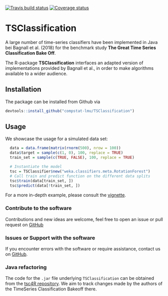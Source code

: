 [![Travis build status](https://travis-ci.org/compstat-lmu/TSClassification.svg?branch=master)](https://travis-ci.org/compstat-lmu/TSClassification)
[![Coverage status](https://codecov.io/gh/compstat-lmu/TSClassification/branch/master/graph/badge.svg)](https://codecov.io/github/compstat-lmu/TSClassification?branch=master)

# TSClassification

A large number of time-series classifiers have been implemented in
Java bei Bagnall et al. (2018) for the benchmark study **The Great Time Series Classification Bake Off**.

The R-package **TSClassification** interfaces an adapted version of implementations provided by Bagnall et al., 
in order to make algorithms available to a wider audience.


## Installation

The package can be installed from Github via

```r
devtools::install_github("compstat-lmu/TSClassification")
```

## Usage

We showcase the usage for a simulated data set:
```r
  data = data.frame(matrix(rnorm(500), nrow = 100))
  data$target = sample(c(1, 0), 100, replace = TRUE)
  train_set = sample(c(TRUE, FALSE), 100, replace = TRUE)
```

```r
  # Instantiate the model
  tsc = TSClassifier$new("weka.classifiers.meta.RotationForest")
  # Call train and predict function on the different data splits
  tsc$train(data[train_set, ])
  tsc$predict(data[!train_set, ])
```
For a more in-depth example, please consult the 
[vignette](https://github.com/compstat-lmu/TSClassification/blob/master/vignettes/tsc_vignette.Rmd).

### Contribute to the software

Contributions and new ideas are welcome, feel free to open an issue or pull request on [GitHub](https://github.com/compstat-lmu/TSClassification)

### Issues or Support with the software

If you encounter errors with the software or require assistance, contact us on [GitHub](https://github.com/compstat-lmu/TSClassification).

### Java refactoring

The code for the `.jar` file underlying `TSClassification` can be obtained from the [tsc4R repository](https://github.com/smilesun/tsc4R). We aim to track changes made by the authors of the TimeSeries Classification Bakeoff there.
